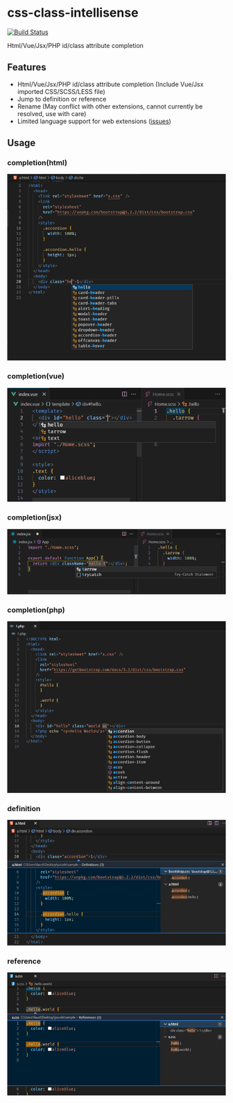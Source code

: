 # css-class-intellisense

[![Build Status](https://dev.azure.com/tarrowren/css-class-intellisense/_apis/build/status/Tarrowren.css-class-intellisense?branchName=master)](https://dev.azure.com/tarrowren/css-class-intellisense/_build/latest?definitionId=1&branchName=master)

Html/Vue/Jsx/PHP id/class attribute completion

## Features

- Html/Vue/Jsx/PHP id/class attribute completion (Include Vue/Jsx imported CSS/SCSS/LESS file)
- Jump to definition or reference
- Rename (May conflict with other extensions, cannot currently be resolved, use with care)
- Limited language support for web extensions ([issues](https://github.com/microsoft/vscode-test-web/issues/4))

## Usage

### completion(html)

![completion](./images/docs/html-completion.png)

### completion(vue)

![completion](./images/docs/vue-completion.png)

### completion(jsx)

![completion](./images/docs/jsx-completion.png)

### completion(php)

![completion](./images/docs/php-completion.png)

### definition

![definition](./images/docs/definition.png)

### reference

![reference](./images/docs/reference.png)
